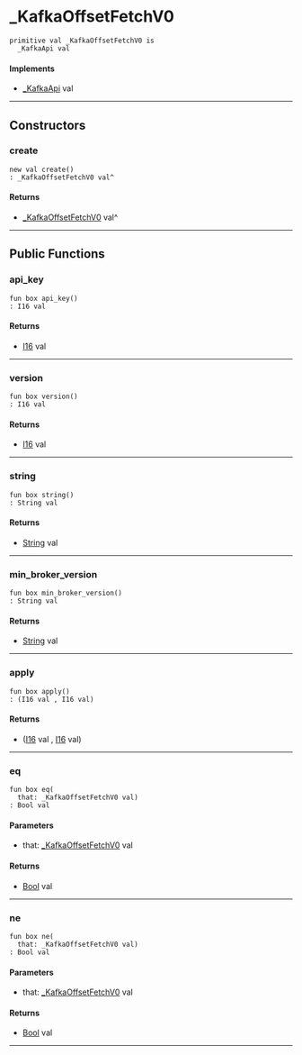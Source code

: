 # _KafkaOffsetFetchV0

```pony
primitive val _KafkaOffsetFetchV0 is
  _KafkaApi val
```

#### Implements

* [_KafkaApi](pony-kafka-_KafkaApi) val

---

## Constructors

### create

```pony
new val create()
: _KafkaOffsetFetchV0 val^
```

#### Returns

* [_KafkaOffsetFetchV0](pony-kafka-_KafkaOffsetFetchV0) val^

---

## Public Functions

### api_key

```pony
fun box api_key()
: I16 val
```

#### Returns

* [I16](builtin-I16) val

---

### version

```pony
fun box version()
: I16 val
```

#### Returns

* [I16](builtin-I16) val

---

### string

```pony
fun box string()
: String val
```

#### Returns

* [String](builtin-String) val

---

### min_broker_version

```pony
fun box min_broker_version()
: String val
```

#### Returns

* [String](builtin-String) val

---

### apply

```pony
fun box apply()
: (I16 val , I16 val)
```

#### Returns

* ([I16](builtin-I16) val , [I16](builtin-I16) val)

---

### eq

```pony
fun box eq(
  that: _KafkaOffsetFetchV0 val)
: Bool val
```
#### Parameters

*   that: [_KafkaOffsetFetchV0](pony-kafka-_KafkaOffsetFetchV0) val

#### Returns

* [Bool](builtin-Bool) val

---

### ne

```pony
fun box ne(
  that: _KafkaOffsetFetchV0 val)
: Bool val
```
#### Parameters

*   that: [_KafkaOffsetFetchV0](pony-kafka-_KafkaOffsetFetchV0) val

#### Returns

* [Bool](builtin-Bool) val

---

